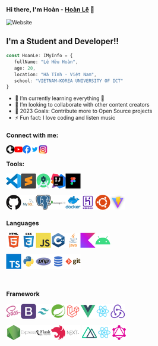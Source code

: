 ### Hi there, I'm Hoàn - [Hoàn Lê][website] 👋 

![Website](https://readme-typing-svg.herokuapp.com/?width=800&lines=Student%20at%20%20Viet%20-%20Korea%20University%20of%20Information%20Communication%20Technology;%20Fullstack%20Web%20application%20developer,%20Mobile%20application%20developer)

## I'm a Student and Developer!!

```typescript
const HoanLe: IMyInfo = {
   fullName: "Lê Hữu Hoàn",
   age: 20,
   location: "Hà Tĩnh - Việt Nam",
   school: "VIETNAM-KOREA UNIVERSITY OF ICT"
}
```

- 🌱 I’m currently learning everything 🤣
- 👯 I’m looking to collaborate with other content creators
- 🥅 2023 Goals: Contribute more to Open Source projects
- ⚡ Fun fact: I love coding and listen music 

### Connect with me:

[<img align="left" alt="Hoanle.tk" width="22px" src="https://raw.githubusercontent.com/iconic/open-iconic/master/svg/globe.svg" />][website]
[<img align="left" alt="Hoàn Lê | YouTube" width="22px" src="https://github.com/github/explore/blob/main/topics/youtube/youtube.png" />][youtube]
[<img align="left" alt="Hoàn Lê | LinkedIn" width="22px" src="https://github.com/github/explore/blob/main/topics/facebook/facebook.png" />][facebook]
[<img align="left" alt="Hoàn Lê | Twitter" width="22px" src="https://github.com/github/explore/blob/main/topics/twitter/twitter.png" />][twitter]
[<img align="left" alt="Hoàn Lê | Instagram" width="22px" src="https://github.com/github/explore/blob/main/topics/instagram/instagram.png" />][instagram]

<br />

### Tools:

<img  alt="Visual Studio" width="40px" src="https://raw.githubusercontent.com/github/explore/80688e429a7d4ef2fca1e82350fe8e3517d3494d/topics/visual-studio-code/visual-studio-code.png" ><img  alt="Sublime text" width="40px" src="https://raw.githubusercontent.com/github/explore/80688e429a7d4ef2fca1e82350fe8e3517d3494d/topics/sublime-text/sublime-text.png" ><img  alt="Android Studio" width="40px" src="https://github.com/github/explore/blob/main/topics/android-studio/android-studio.png" ><img  alt="intelLJ" width="40px" src="https://github.com/github/explore/blob/main/topics/intellij-idea/intellij-idea.png" ><img  alt="Figma" width="40px" src="https://github.com/github/explore/blob/main/topics/figma/figma.png" >


<img  alt="GitHub" width="40px" src="https://raw.githubusercontent.com/github/explore/78df643247d429f6cc873026c0622819ad797942/topics/github/github.png" ><img  alt="MySQL" width="40px" src="https://github.com/github/explore/blob/main/topics/mysql/mysql.png" ><img  alt="" width="40px" src="https://github.com/github/explore/blob/main/topics/postgresql/postgresql.png" ><img  alt="" width="40px" src="https://github.com/github/explore/blob/main/topics/mongodb/mongodb.png" ><img  alt="Docker" width="40px" src="https://github.com/github/explore/blob/main/topics/docker/docker.png" ><img  alt="Heroku" width="40px" src="https://github.com/github/explore/blob/main/topics/heroku/heroku.png" ><img  alt="Heroku" width="40px" src="https://github.com/github/explore/blob/main/topics/ubuntu/ubuntu.png" ><img  alt="Vite" width="40px" src="https://github.com/github/explore/blob/main/topics/vite/vite.png" >
<br />

### Languages

<img  alt="HTML5" width="40px" src="https://raw.githubusercontent.com/github/explore/80688e429a7d4ef2fca1e82350fe8e3517d3494d/topics/html/html.png" ><img  alt="CSS3" width="40px" src="https://raw.githubusercontent.com/github/explore/80688e429a7d4ef2fca1e82350fe8e3517d3494d/topics/css/css.png" ><img  alt="JavaScript" width="40px" src="https://raw.githubusercontent.com/github/explore/80688e429a7d4ef2fca1e82350fe8e3517d3494d/topics/javascript/javascript.png" ><img  alt="HTML5" width="40px" src="https://raw.githubusercontent.com/github/explore/80688e429a7d4ef2fca1e82350fe8e3517d3494d/topics/cpp/cpp.png" ><img  alt="Java" width="40px" src="https://github.com/github/explore/blob/main/topics/java/java.png" ><img  alt="Kotlin" width="40px" src="https://raw.githubusercontent.com/github/explore/80688e429a7d4ef2fca1e82350fe8e3517d3494d/topics/kotlin/kotlin.png" ><img  alt="Android" width="40px" src="https://github.com/github/explore/blob/main/topics/android/android.png" >


<img  alt="" width="40px" src="https://github.com/github/explore/blob/main/topics/typescript/typescript.png" ><img  alt="Py thon" width="40px" src="https://raw.githubusercontent.com/github/explore/80688e429a7d4ef2fca1e82350fe8e3517d3494d/topics/python/python.png" ><img  alt="PHP" width="40px" src="https://raw.githubusercontent.com/github/explore/80688e429a7d4ef2fca1e82350fe8e3517d3494d/topics/php/php.png" ><img  alt="SQL" width="40px" src="https://raw.githubusercontent.com/github/explore/80688e429a7d4ef2fca1e82350fe8e3517d3494d/topics/sql/sql.png" ><img  alt="Git" width="40px" src="https://raw.githubusercontent.com/github/explore/80688e429a7d4ef2fca1e82350fe8e3517d3494d/topics/git/git.png" >

<br />

### Framework

<img  alt="Sass" width="40px" src="https://github.com/github/explore/blob/main/topics/sass/sass.png" ><img  alt="Bootstrap" width="40px" src="https://github.com/github/explore/blob/main/topics/bootstrap/bootstrap.png" ><img  alt="Sass" width="40px" src="https://github.com/github/explore/blob/main/topics/tailwind/tailwind.png" ><img  alt="Spring" width="40px" src="https://github.com/github/explore/blob/main/topics/spring-boot/spring-boot.png" ><img  alt="Laravel" width="40px" src="https://raw.githubusercontent.com/github/explore/80688e429a7d4ef2fca1e82350fe8e3517d3494d/topics/laravel/laravel.png" ><img  alt="VueJs" width="40px" src="https://raw.githubusercontent.com/github/explore/80688e429a7d4ef2fca1e82350fe8e3517d3494d/topics/vue/vue.png" ><img  alt="React" width="40px" src="https://raw.githubusercontent.com/github/explore/80688e429a7d4ef2fca1e82350fe8e3517d3494d/topics/react/react.png" ><img  alt="Redux" width="40px" src="https://github.com/github/explore/blob/main/topics/redux/redux.png" >


<img  alt="NodeJS" width="40px" src="https://github.com/github/explore/blob/main/topics/nodejs/nodejs.png" ><img  alt="" width="40px" src="https://github.com/github/explore/blob/main/topics/express/express.png" ><img  alt="Flask" width="40px" src="https://github.com/github/explore/blob/main/topics/flask/flask.png" ><img  alt="NestJs" width="40px" src="https://github.com/github/explore/blob/main/topics/nestjs/nestjs.png" ><img  alt="NextJs" width="40px" src="https://github.com/github/explore/blob/main/topics/nextjs/nextjs.png" >
<img  alt="Graphql" width="40px" src="https://github.com/github/explore/blob/main/topics/nuxt/nuxt.png" ><img  alt="React-native" width="40px" src="https://github.com/github/explore/blob/main/topics/react-native/react-native.png" ><img  alt="Graphql" width="40px" src="https://github.com/github/explore/blob/main/topics/graphql/graphql.png" >
<br>
<br>

[messenger]: https://www.facebook.com/messages/t/100036070716996
[website]: https://hoanle.tk
[twitter]: https://twitter.com/hoanlehuu396
[youtube]: https://www.youtube.com/channel/UCm3jjrj_lvfsMzZYhn2FoHg
[instagram]: https://www.instagram.com/hoanle.396/
[facebook]: https://facebook.com//hoanle396

